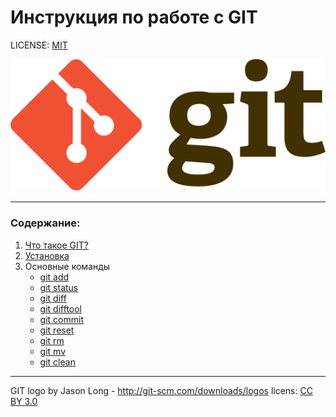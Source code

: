 # **Инструкция по работе с GIT**

LICENSE: [MIT](./license.md)

![git-logo](./Git-logo.svg)

---

### Содержание:
1. [Что такое GIT?](./git.md)
2. [Установка](./instal.md)
3. Основные команды 
    * [git add](./add.md)
    * [git status](./status.md) 
    * [git diff](./diff.md)
    * [git difftool](./difftool.md)
    * [git commit](./commit.md)
    * [git reset](./reset.md)
    * [git rm](./rm.md)
    * [git mv](./mv.md)
    * [git clean](./clean.md)


---

GIT logo by Jason Long - http://git-scm.com/downloads/logos licens: [CC BY 3.0](https://creativecommons.org/licenses/by/3.0/)